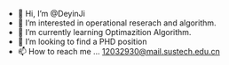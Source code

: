 - 👋 Hi, I’m @DeyinJi
- 👀 I’m interested in operational reserach and algorithm.
- 🌱 I’m currently learning Optimazition Algorithm.
- 💞️ I’m looking to find a PHD position
- 📫 How to reach me ... 12032930@mail.sustech.edu.cn

<!---
DeyinJi/DeyinJi is a ✨ special ✨ repository because its `README.md` (this file) appears on your GitHub profile.
You can click the Preview link to take a look at your changes.
--->
